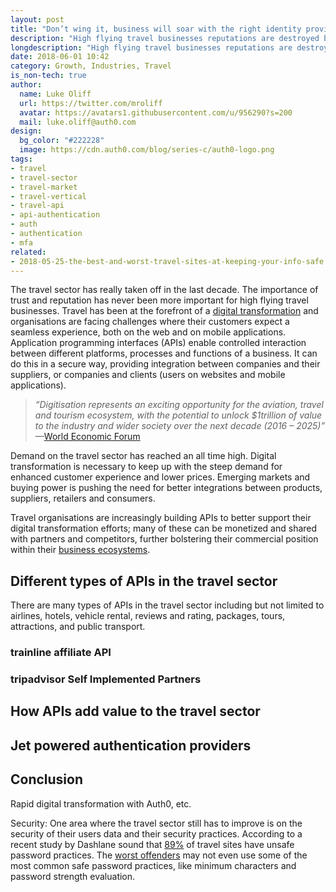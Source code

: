 ```yaml
---
layout: post
title: "Don’t wing it, business will soar with the right identity provider"
description: "High flying travel businesses reputations are destroyed by data breaches. Protect against breaches with identity management from Auth0."
longdescription: "High flying travel businesses reputations are destroyed by data breaches. The online travel sector has really taken off in the last decade. The importance of trust and reputation has never been more important. Protect against breaches with identity management from Auth0."
date: 2018-06-01 10:42
category: Growth, Industries, Travel
is_non-tech: true
author:
  name: Luke Oliff
  url: https://twitter.com/mroliff
  avatar: https://avatars1.githubusercontent.com/u/956290?s=200
  mail: luke.oliff@auth0.com
design:
  bg_color: "#222228"
  image: https://cdn.auth0.com/blog/series-c/auth0-logo.png
tags:
- travel
- travel-sector
- travel-market
- travel-vertical
- travel-api
- api-authentication
- auth
- authentication
- mfa
related:
- 2018-05-25-the-best-and-worst-travel-sites-at-keeping-your-info-safe
---
```


The travel sector has really taken off in the last decade. The importance of trust and reputation has never been more important for high flying travel businesses. Travel has been at the forefront of a [digital transformation](https://www.kcom.com/connected-thinking/opinion/the-digital-transformation-of-the-travel-and-tourism-industry/) and organisations are facing challenges where their customers expect a seamless experience, both on the web and on mobile applications. Application programming interfaces (APIs) enable controlled interaction between different platforms, processes and functions of a business. It can do this in a secure way, providing integration between companies and their suppliers, or companies and clients (users on websites and mobile applications).

> _“Digitisation represents an exciting opportunity for the aviation, travel and tourism ecosystem, with the potential to unlock $1trillion of value to the industry and wider society over the next decade (2016 – 2025)”_ —[World Economic Forum](http://reports.weforum.org/digital-transformation/wp-content/blogs.dir/94/mp/files/pages/files/wef-dti-aviation-travel-and-tourism-white-paper.pdf)

Demand on the travel sector has reached an all time high. Digital transformation is necessary to keep up with the steep demand for enhanced customer experience and lower prices. Emerging markets and buying power is pushing the need for better integrations between products, suppliers, retailers and consumers.

Travel organisations are increasingly building APIs to better support their digital transformation efforts; many of these can be monetized and shared with partners and competitors, further bolstering their commercial position within their [business ecosystems](http://deloitte.wsj.com/cio/2015/09/02/ecosystems-expand-the-art-of-the-possible/). 

## Different types of APIs in the travel sector

There are many types of APIs in the travel sector including but not limited to airlines, hotels, vehicle rental, reviews and rating, packages, tours, attractions, and public transport.

### trainline affiliate API

### tripadvisor Self Implemented Partners

### 

## How APIs add value to the travel sector



## Jet powered authentication providers



## Conclusion

Rapid digital transformation with Auth0, etc.


Security: One area where the travel sector still has to improve is on the security of their users data and their security practices. According to a recent study by Dashlane sound that [89%](https://blog.dashlane.com/travel-password-power-rankings-2018/) of travel sites have unsafe password practices. The [worst offenders](https://auth0.com/blog/the-best-and-worst-travel-sites-at-keeping-your-info-safe) may not even use some of the most common safe password practices, like minimum characters and password strength evaluation.